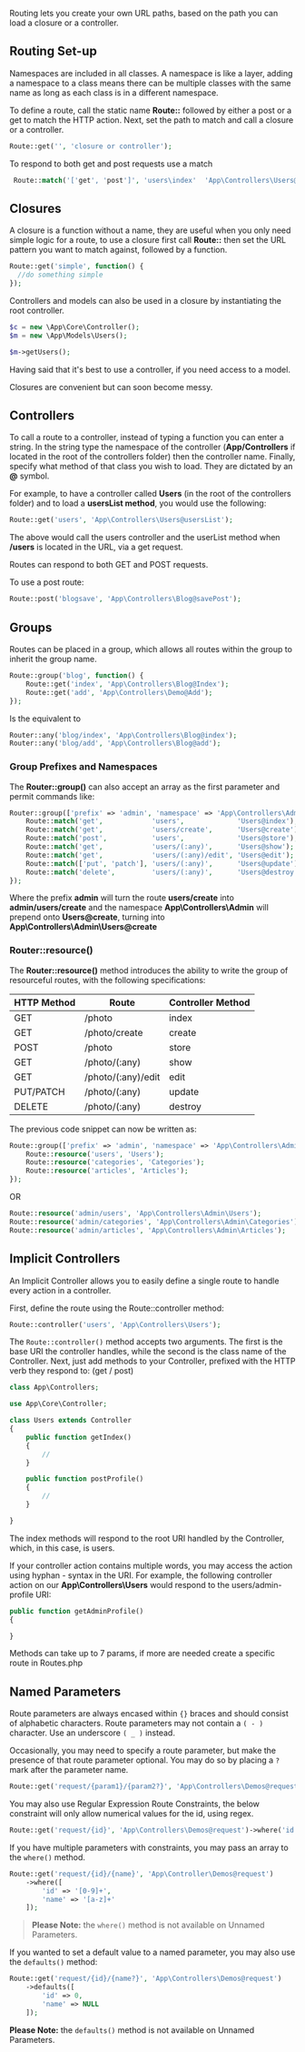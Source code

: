 Routing lets you create your own URL paths, based on the path you can load a closure or a controller.

## Routing Set-up
Namespaces are included in all classes. A namespace is like a layer, adding a namespace to a class means there can be multiple classes with the same name as long as each class is in a different namespace.

To define a route, call the static name **Route::** followed by either a post or a get to match the HTTP action. Next, set the path to match and call a closure or a controller.

```php
Route::get('', 'closure or controller');
```

To respond to both get and post requests use a match
```php
 Route::match('['get', 'post']', 'users\index'  'App\Controllers\Users@index');
```

## Closures

A closure is a function without a name, they are useful when you only need simple logic for a route, to use a closure first call **Route::** then set the URL pattern you want to match against, followed by a function.

```php
Route::get('simple', function() { 
  //do something simple
});
```

Controllers and models can also be used in a closure by instantiating the root controller.

```php
$c = new \App\Core\Controller();
$m = new \App\Models\Users(); 

$m->getUsers();
```

Having said that it's best to use a controller, if you need access to a model.

Closures are convenient but can soon become messy.

## Controllers
To call a route to a controller, instead of typing a function you can enter a string. In the string type the namespace of the controller (**App/Controllers** if located in the root of the controllers folder) then the controller name. Finally, specify what method of that class you wish to load. They are dictated by an **@** symbol.

For example, to have a controller called **Users** (in the root of the controllers folder) and to load a **usersList method**, you would use the following:

```php
Route::get('users', 'App\Controllers\Users@usersList');
```

The above would call the users controller and the userList method when **/users** is located in the URL, via a get request.

Routes can respond to both GET and POST requests. 

To use a post route:

```php
Route::post('blogsave', 'App\Controllers\Blog@savePost');
```

## Groups
Routes can be placed in a group, which allows all routes within the group to inherit the group name.

```php
Route::group('blog', function() {
    Route::get('index', 'App\Controllers\Blog@Index');
    Route::get('add', 'App\Controllers\Demo@Add');
});
```

Is the equivalent to

```php
Router::any('blog/index', 'App\Controllers\Blog@index');
Router::any('blog/add', 'App\Controllers\Blog@add');
```

### Group Prefixes and Namespaces

The **Router::group()** can also accept an array as the first parameter and permit commands like:
```php
Router::group(['prefix' => 'admin', 'namespace' => 'App\Controllers\Admin'], function() {
    Route::match('get',            'users',             'Users@index');
    Route::match('get',            'users/create',      'Users@create');
    Route::match('post',           'users',             'Users@store');
    Route::match('get',            'users/(:any)',      'Users@show');
    Route::match('get',            'users/(:any)/edit', 'Users@edit');
    Route::match(['put', 'patch'], 'users/(:any)',      'Users@update');
    Route::match('delete',         'users/(:any)',      'Users@destroy');
});
```
Where the prefix **admin** will turn the route **users/create** into **admin/users/create** and the namespace **App\Controllers\Admin** will prepend onto **Users@create**, turning into **App\Controllers\Admin\Users@create**

### Router::resource()

The **Router::resource()** method introduces the ability to write the group of resourceful routes, with the following specifications:

|HTTP Method|Route|Controller Method|
|---|---|---|
|GET|/photo|index|
|GET|/photo/create|create|
|POST|/photo|store|
|GET|/photo/(:any)|show|
|GET|/photo/(:any)/edit|edit|
|PUT/PATCH|/photo/(:any)|update|
|DELETE|/photo/(:any)|destroy|

The previous code snippet can now be written as:

```php
Route::group(['prefix' => 'admin', 'namespace' => 'App\Controllers\Admin'], function() {
    Route::resource('users', 'Users');
    Route::resource('categories', 'Categories');
    Route::resource('articles', 'Articles');
});
```

OR

```php
Route::resource('admin/users', 'App\Controllers\Admin\Users');
Route::resource('admin/categories', 'App\Controllers\Admin\Categories');
Route::resource('admin/articles', 'App\Controllers\Admin\Articles');
```

## Implicit Controllers

An Implicit Controller allows you to easily define a single route to handle every action in a controller. 

First, define the route using the Route::controller method:
```php
Route::controller('users', 'App\Controllers\Users');
```

The `Route::controller()` method accepts two arguments. The first is the base URI the controller handles, while the second is the class name of the Controller. Next, just add methods to your Controller, prefixed with the HTTP verb they respond to: (get / post) 

```php
class App\Controllers;

use App\Core\Controller;

class Users extends Controller 
{
    public function getIndex()
    {
        //
    }

    public function postProfile()
    {
        //
    }

}
```

The index methods will respond to the root URI handled by the Controller, which, in this case, is users.

If your controller action contains multiple words, you may access the action using hyphan - syntax in the URI. For example, the following controller action on our **App\Controllers\Users** would respond to the users/admin-profile URI:

```php
public function getAdminProfile()
{

}
```

Methods can take up to 7 params, if more are needed create a specific route in Routes.php

## Named Parameters

Route parameters are always encased within `{}` braces and should consist of alphabetic characters. Route parameters may not contain a `( - )` character. Use an underscore `( _ )` instead.

Occasionally, you may need to specify a route parameter, but make the presence of that route parameter optional. You may do so by placing a `?` mark after the parameter name.

```php
Route::get('request/{param1}/{param2?}', 'App\Controllers\Demos@request');
```

You may also use Regular Expression Route Constraints, the below constraint will only allow numerical values for the id, using regex.

```php
Route::get('request/{id}', 'App\Controllers\Demos@request')->where('id', '[0-9]+');
```

If you have multiple parameters with constraints, you may pass an array to the `where()` method.

```php
Route::get('request/{id}/{name}', 'App\Controller\Demos@request')
    ->where([
        'id' => '[0-9]+', 
        'name' => '[a-z]+'
    ]);
```

> **Please Note:** the `where()` method is not available on Unnamed Parameters.

If you wanted to set a default value to a named parameter, you may also use the `defaults()` method:

```php
Route::get('request/{id}/{name?}', 'App\Controllers\Demos@request')
    ->defaults([
        'id' => 0,
        'name' => NULL
    ]);
```

**Please Note:** the `defaults()` method is not available on Unnamed Parameters.
